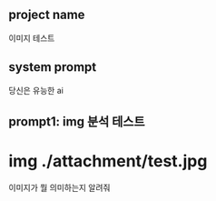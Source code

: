 ## project name ##
이미지 테스트

## system prompt ##
당신은 유능한 ai

## prompt1: img 분석 테스트 ##
# img ./attachment/test.jpg
이미지가 뭘 의미하는지 알려줘